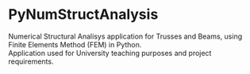 # PyNumStructAnalysis
Numerical Structural Analisys application for Trusses and Beams, using Finite Elements Method (FEM) in Python.  
Application used for University teaching purposes and project requirements.
